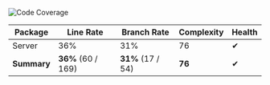 ![Code Coverage](https://img.shields.io/badge/Code%20Coverage-36%25-success?style=flat)

Package | Line Rate | Branch Rate | Complexity | Health
-------- | --------- | ----------- | ---------- | ------
Server | 36% | 31% | 76 | ✔
**Summary** | **36%** (60 / 169) | **31%** (17 / 54) | **76** | ✔
